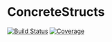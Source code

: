 # ConcreteStructs

[![Build Status](https://travis-ci.com/jonniedie/ConcreteStructs.jl.svg?branch=master)](https://travis-ci.com/jonniedie/ConcreteStructs.jl)
[![Coverage](https://codecov.io/gh/jonniedie/ConcreteStructs.jl/branch/master/graph/badge.svg)](https://codecov.io/gh/jonniedie/ConcreteStructs.jl)
